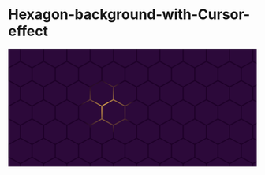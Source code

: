 ﻿# Hexagon-background-with-Cursor-effect
![ScreenShot](https://github.com/ncjpr04/Hexagon-background-with-Cursor-effect/blob/main/Screenshot%20(20).png?raw=true)

